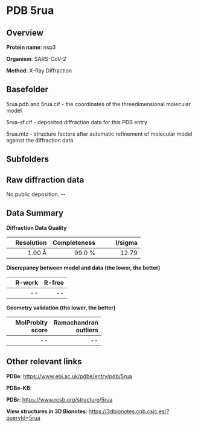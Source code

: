 # PDB 5rua

## Overview

**Protein name**: nsp3

**Organism**: SARS-CoV-2

**Method**: X-Ray Diffraction



## Basefolder

5rua.pdb and 5rua.cif - the coordinates of the threedimensional molecular model

5rua-sf.cif - deposited diffraction data for this PDB entry

5rua.mtz - structure factors after automatic refinement of molecular model against the diffraction data.

## Subfolders









## Raw diffraction data

No public deposition. --<br> 

## Data Summary
**Diffraction Data Quality**

|   | Resolution | Completeness| I/sigma |
|---|-------------:|----------------:|--------------:|
|   |1.00 Å|99.0  %|<img width=50/>12.79|

**Discrepancy between model and data (the lower, the better)**

|   | **R-work**| **R-free**   
|---|-------------:|----------------:|           
||--|--|

**Geometry validation (the lower, the better)**

|   |**MolProbity<br>score**| **Ramachandran<br>outliers** 
|---|-------------:|----------------:|
||--|--|

 

 



## Other relevant links 
**PDBe**:  https://www.ebi.ac.uk/pdbe/entry/pdb/5rua

**PDBe-KB**:  
 
**PDBr**: https://www.rcsb.org/structure/5rua 

**View structures in 3D Bionotes**: https://3dbionotes.cnb.csic.es/?queryId=5rua

